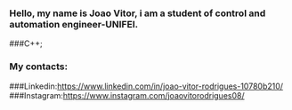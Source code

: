 ### Hello, my name is Joao Vitor, i am a student of control and automation engineer-UNIFEI.
###C++;

### My contacts:
###Linkedin:https://www.linkedin.com/in/joao-vitor-rodrigues-10780b210/
###Instagram:https://www.instagram.com/joaovitorodrigues08/

